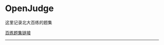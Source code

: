 # OpenJudge
这里记录北大百练的题集

[百练题集链接](http://bailian.openjudge.cn/practice/)

------------------------------------------------------